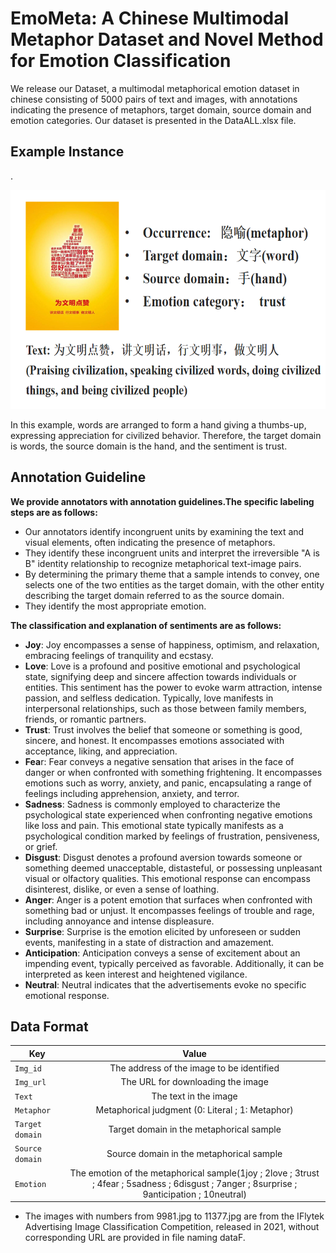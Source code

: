 # EmoMeta: A Chinese Multimodal Metaphor Dataset and Novel Method for Emotion Classification

We release our Dataset, a multimodal metaphorical emotion dataset in chinese consisting of 5000 pairs of text and images, with annotations indicating the presence of metaphors, target domain, source domain and emotion categories.
Our dataset is presented in the DataALL.xlsx file.

## Example Instance

.<div align='center'><img src='annot.png' width="600" height="350"></div>

In this example, words are arranged to form a hand giving a thumbs-up, expressing appreciation for civilized behavior. Therefore, the target domain is words, the source domain is the hand, and the sentiment is trust.

## Annotation Guideline
**We provide annotators with annotation guidelines.The specific labeling steps are as follows:**

* Our annotators identify incongruent units by examining the text and visual elements, often indicating the presence of metaphors. 
* They identify these incongruent units and interpret the irreversible "A is B" identity relationship to recognize metaphorical text-image pairs.
* By determining the primary theme that a sample intends to convey, one selects one of the two entities as the target domain, with the other entity describing the target domain referred to as the source domain.
* They identify the most appropriate emotion.
  
**The classification and explanation of sentiments are as follows:**

  
* **Joy**: Joy encompasses a sense of happiness, optimism, and relaxation, embracing feelings of tranquility and ecstasy.
* **Love**: Love is a profound and positive emotional and psychological state, signifying deep and sincere affection towards individuals or entities. This sentiment has the power to evoke warm attraction, intense passion, and selfless dedication. Typically, love manifests in interpersonal relationships, such as those between family members, friends, or romantic partners.
* **Trust**: Trust involves the belief that someone or something is good, sincere, and honest. It encompasses emotions associated with acceptance, liking, and appreciation.
* **Fea**r: Fear conveys a negative sensation that arises in the face of danger or when confronted with something frightening. It encompasses emotions such as worry, anxiety, and panic, encapsulating a range of feelings including apprehension, anxiety, and terror.
* **Sadness**: Sadness is commonly employed to characterize the psychological state experienced when confronting negative emotions like loss and pain. This emotional state typically manifests as a psychological condition marked by feelings of frustration, pensiveness, or grief.
* **Disgust**: Disgust denotes a profound aversion towards someone or something deemed unacceptable, distasteful, or possessing unpleasant visual or olfactory qualities. This emotional response can encompass disinterest, dislike, or even a sense of loathing.
* **Anger**: Anger is a potent emotion that surfaces when confronted with something bad or unjust. It encompasses feelings of trouble and rage, including annoyance and intense displeasure.
* **Surprise**: Surprise is the emotion elicited by unforeseen or sudden events, manifesting in a state of distraction and amazement. 
* **Anticipation**: Anticipation conveys a sense of excitement about an impending event, typically perceived as favorable. Additionally, it can be interpreted as keen interest and heightened vigilance.
* **Neutral**: Neutral indicates that the advertisements evoke no specific emotional response.
## Data Format


| Key                     |                                    Value                                    |
|-------------------------|:---------------------------------------------------------------------------:|
| `Img_id`            |                The address of the image to be identified                  |
| `Img_url`            |                The URL for downloading the image                  |
| `Text`     |                                          The  text in the image                              |
| `Metaphor`|           Metaphorical judgment (0: Literal ; 1: Metaphor)          |
| `Target domain`|           Target domain in the metaphorical sample         |
| `Source domain`|           Source domain in the metaphorical sample          |
| `Emotion`            |                      The emotion of the metaphorical sample(1joy ; 2love ; 3trust ; 4fear ; 5sadness ; 6disgust ; 7anger ; 8surprise ; 9anticipation ; 10neutral)                 |

* The images with numbers from 9981.jpg to 11377.jpg are from the IFlytek Advertising Image Classification Competition, released in 2021, without corresponding URL are provided in file naming dataF.












